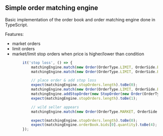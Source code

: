 ## Simple order matching engine
Basic implementation of the order book and order matching engine done in TypeScript.

Features:
* market orders
* limit orders
* market/limit stop orders when price is higher/lower than condition

```typescript
        it('stop loss', () => {
            matchingEngine.match(new Order(OrderType.LIMIT, OrderSide.BUY, 10, 4));
            matchingEngine.match(new Order(OrderType.LIMIT, OrderSide.BUY, 10, 6));

            // place order & add stop loss
            expect(matchingEngine.stopOrders.length).toBe(0);
            matchingEngine.match(new Order(OrderType.LIMIT, OrderSide.BUY, 5, 6));
            matchingEngine.addStopOrder(new StopOrder(new Order(OrderType.MARKET, OrderSide.SELL, 5), 5, StopOrderCondition.LESS_THAN));
            expect(matchingEngine.stopOrders.length).toBe(1);

            // wild seller appears
            matchingEngine.match(new Order(OrderType.MARKET, OrderSide.SELL, 16));

            expect(matchingEngine.stopOrders.length).toBe(0);
            expect(matchingEngine.orderBook.bids[0].quantity).toBe(4);
        });
```
